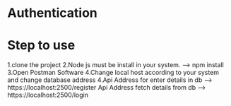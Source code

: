 # Authentication
# Step to use 
1.clone the project 
2.Node js must be install in your system.  -->  npm install
3.Open Postman Software
4.Change local host according to your system and change database address
4.Api Address for enter details in db -->  https://localhost:2500/register
  Api Address fetch details from db -->  https://localhost:2500/login

